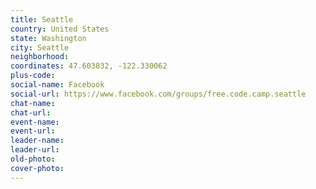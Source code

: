 ```yaml
---
title: Seattle
country: United States
state: Washington
city: Seattle
neighborhood: 
coordinates: 47.603832, -122.330062
plus-code:
social-name: Facebook
social-url: https://www.facebook.com/groups/free.code.camp.seattle
chat-name:
chat-url:
event-name:
event-url:
leader-name:
leader-url:
old-photo: 
cover-photo:
---
```

